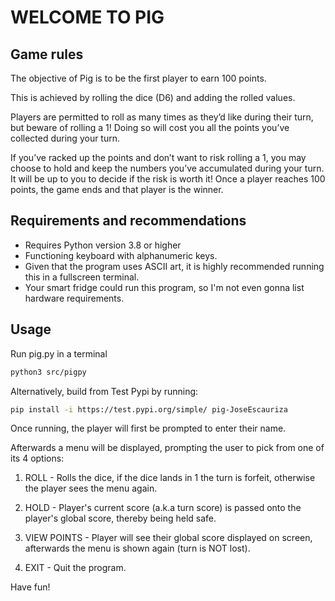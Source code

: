 # WELCOME TO PIG

## Game rules

The objective of Pig is to be the first player to earn 100 points.

This is achieved by rolling the dice (D6) and adding the rolled values.

Players are permitted to roll as many times as they’d like during their turn, but beware of rolling a 1! Doing so will cost you all the points you’ve collected during your turn.

If you’ve racked up the points and don’t want to risk rolling a 1, you may choose to hold and keep the numbers you’ve accumulated during your turn.
It will be up to you to decide if the risk is worth it! Once a player reaches 100 points, the game ends and that player is the winner.

## Requirements and recommendations

- Requires Python version 3.8 or higher
- Functioning keyboard with alphanumeric keys.
- Given that the program uses ASCII art, it is highly recommended running this in a fullscreen terminal.
- Your smart fridge could run this program, so I'm not even gonna list hardware requirements.

## Usage

Run pig.py in a terminal

```bash
python3 src/pigpy
```

Alternatively, build from Test Pypi by running:

```bash
pip install -i https://test.pypi.org/simple/ pig-JoseEscauriza
```

Once running, the player will first be prompted to enter their name.

Afterwards a menu will be displayed, prompting the user to pick from one of its 4 options:

1. ROLL - Rolls the dice, if the dice lands in 1 the turn is forfeit, otherwise the player sees the menu again.

2. HOLD - Player's current score (a.k.a turn score) is passed onto the player's global score, thereby being held safe.

3. VIEW POINTS - Player will see their global score displayed on screen, afterwards the menu is shown again (turn is NOT lost).

4. EXIT - Quit the program.

Have fun!